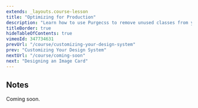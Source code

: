 ```yaml
---
extends: _layouts.course-lesson
title: "Optimizing for Production"
description: "Learn how to use Purgecss to remove unused classes from your production builds."
titleBorder: true
hideTableOfContents: true
vimeoId: 347734631
prevUrl: "/course/customizing-your-design-system"
prev: "Customizing Your Design System"
nextUrl: "/course/coming-soon"
next: "Designing an Image Card"
---
```


## Notes

Coming soon.

